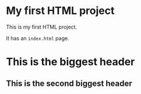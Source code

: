 # My first HTML project

This is my first HTML project.

It has an `index.html` page.

<h1>This is the biggest header</h1>
<h2>This is the second biggest header</h2>

